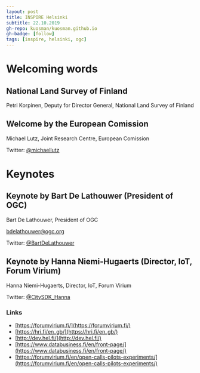 ```yaml
---
layout: post
title: INSPIRE Helsinki
subtitle: 22.10.2019
gh-repo: kuosman/kuosman.github.io
gh-badge: [follow]
tags: [inspire, helsinki, ogc]
---
```


# Welcoming words

## National Land Survey of Finland

Petri Korpinen, Deputy for Director General, National Land Survey of Finland

## Welcome by the European Comission

Michael Lutz, Joint Research Centre, European Comission

Twitter: [@michaellutz](https://twitter.com/michellutz)

# Keynotes

## Keynote by Bart De Lathouwer (President of OGC)

Bart De Lathouwer, President of OGC

bdelathouwer@ogc.org

Twitter: [@BartDeLathouwer](https://twitter.com/BartDeLathouwer)

## Keynote by Hanna Niemi-Hugaerts (Director, IoT, Forum Virium)

Hanna Niemi-Hugaerts, Director, IoT, Forum Virium

Twitter: [@CitySDK_Hanna](https://twitter.com/CitySDK_Hanna)

### Links

* [https://forumvirium.fi/](https://forumvirium.fi/)
* [https://hri.fi/en_gb/](https://hri.fi/en_gb/)
* [http://dev.hel.fi/](http://dev.hel.fi/)
* [https://www.databusiness.fi/en/front-page/](https://www.databusiness.fi/en/front-page/)
* [https://forumvirium.fi/en/open-calls-pilots-experiments/](https://forumvirium.fi/en/open-calls-pilots-experiments/)

